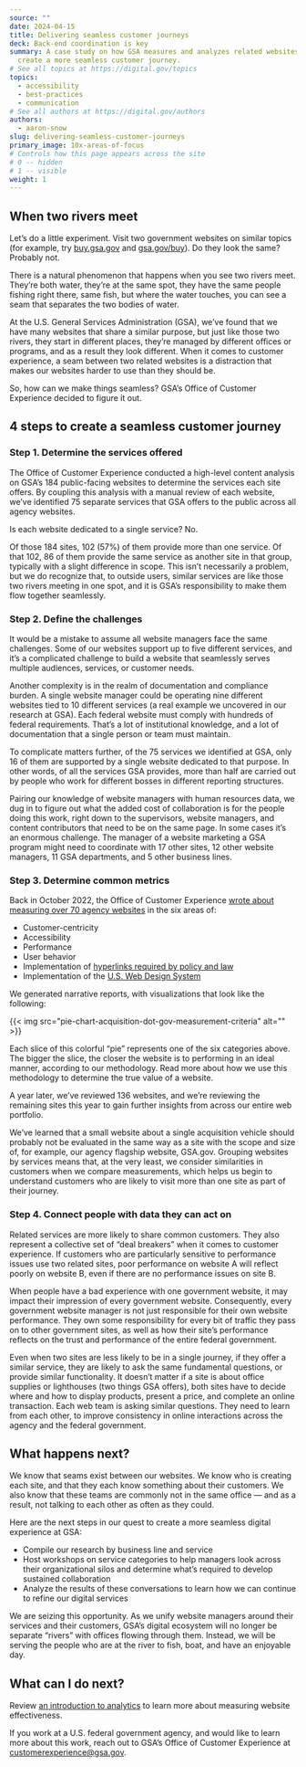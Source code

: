 ```yaml
---
source: ""
date: 2024-04-15
title: Delivering seamless customer journeys
deck: Back-end coordination is key
summary: A case study on how GSA measures and analyzes related websites to
  create a more seamless customer journey.
# See all topics at https://digital.gov/topics
topics:
  - accessibility
  - best-practices
  - communication
# See all authors at https://digital.gov/authors
authors:
  - aaron-snow
slug: delivering-seamless-customer-journeys
primary_image: 10x-areas-of-focus
# Controls how this page appears across the site
# 0 -- hidden
# 1 -- visible
weight: 1
---
```

## When two rivers meet

Let’s do a little experiment. Visit two government websites on similar topics (for example, try [buy.gsa.gov](https://buy.gsa.gov/) and [gsa.gov/buy](https://www.gsa.gov/buy-through-us)). Do they look the same? Probably not.

There is a natural phenomenon that happens when you see two rivers meet. They’re both water, they’re at the same spot, they have the same people fishing right there, same fish, but where the water touches, you can see a seam that separates the two bodies of water.

At the U.S. General Services Administration (GSA), we’ve found that we have many websites that share a similar purpose, but just like those two rivers, they start in different places, they’re managed by different offices or programs, and as a result they look different. When it comes to customer experience, a seam between two related websites is a distraction that makes our websites harder to use than they should be.

So, how can we make things seamless? GSA’s Office of Customer Experience decided to figure it out.

## 4 steps to create a seamless customer journey

### Step 1. Determine the services offered

The Office of Customer Experience conducted a high-level content analysis on GSA’s 184 public-facing websites to determine the services each site offers. By coupling this analysis with a manual review of each website, we’ve identified 75 separate services that GSA offers to the public across all agency websites.

Is each website dedicated to a single service? No.

Of those 184 sites, 102 (57%) of them provide more than one service. Of that 102, 86 of them provide the same service as another site in that group, typically with a slight difference in scope. This isn’t necessarily a problem, but we do recognize that, to outside users, similar services are like those two rivers meeting in one spot, and it is GSA’s responsibility to make them flow together seamlessly.

### Step 2. Define the challenges

It would be a mistake to assume all website managers face the same challenges. Some of our websites support up to five different services, and it’s a complicated challenge to build a website that seamlessly serves multiple audiences, services, or customer needs.

Another complexity is in the realm of documentation and compliance burden. A single website manager could be operating nine different websites tied to 10 different services (a real example we uncovered in our research at GSA). Each federal website must comply with hundreds of federal requirements. That’s a lot of institutional knowledge, and a lot of documentation that a single person or team must maintain.

To complicate matters further, of the 75 services we identified at GSA, only 16 of them are supported by a single website dedicated to that purpose. In other words, of all the services GSA provides, more than half are carried out by people who work for different bosses in different reporting structures.

Pairing our knowledge of website managers with human resources data, we dug in to figure out what the added cost of collaboration is for the people doing this work, right down to the supervisors, website managers, and content contributors that need to be on the same page. In some cases it’s an enormous challenge. The manager of a website marketing a GSA program might need to coordinate with 17 other sites, 12 other website managers, 11 GSA departments, and 5 other business lines.

### Step 3. Determine common metrics

Back in October 2022, the Office of Customer Experience [wrote about measuring over 70 agency websites](https://digital.gov/2022/10/07/taking-a-design-led-approach-to-digital-modernization/) in the six areas of:

* Customer-centricity
* Accessibility
* Performance
* User behavior
* Implementation of [hyperlinks required by policy and law](https://digital.gov/resources/required-web-content-and-links/)
* Implementation of the [U.S. Web Design System](https://designsystem.digital.gov/)

We generated narrative reports, with visualizations that look like the following:

{{< img src="pie-chart-acquisition-dot-gov-measurement-criteria" alt="" >}}

Each slice of this colorful “pie” represents one of the six categories above. The bigger the slice, the closer the website is to performing in an ideal manner, according to our methodology. Read more about how we use this methodology to determine the true value of a website.

A year later, we’ve reviewed 136 websites, and we’re reviewing the remaining sites this year to gain further insights from across our entire web portfolio.

We’ve learned that a small website about a single acquisition vehicle should probably not be evaluated in the same way as a site with the scope and size of, for example, our agency flagship website, GSA.gov. Grouping websites by services means that, at the very least, we consider similarities in customers when we compare measurements, which helps us begin to understand customers who are likely to visit more than one site as part of their journey.

### Step 4. Connect people with data they can act on

Related services are more likely to share common customers. They also represent a collective set of “deal breakers” when it comes to customer experience. If customers who are particularly sensitive to performance issues use two related sites, poor performance on website A will reflect poorly on website B, even if there are no performance issues on site B.

When people have a bad experience with one government website, it may impact their impression of every government website. Consequently, every government website manager is not just responsible for their own website performance. They own some responsibility for every bit of traffic they pass on to other government sites, as well as how their site’s performance reflects on the trust and performance of the entire federal government.

Even when two sites are less likely to be in a single journey, if they offer a similar service, they are likely to ask the same fundamental questions, or provide similar functionality. It doesn’t matter if a site is about office supplies or lighthouses (two things GSA offers), both sites have to decide where and how to display products, present a price, and complete an online transaction. Each web team is asking similar questions. They need to learn from each other, to improve consistency in online interactions across the agency and the federal government.

## What happens next?

We know that seams exist between our websites. We know who is creating each site, and that they each know something about their customers. We also know that these teams are commonly not in the same office — and as a result, not talking to each other as often as they could.

Here are the next steps in our quest to create a more seamless digital experience at GSA:

* Compile our research by business line and service
* Host workshops on service categories to help managers look across their organizational silos and determine what’s required to develop sustained collaboration
* Analyze the results of these conversations to learn how we can continue to refine our digital services

We are seizing this opportunity.  As we unify website managers around their services and their customers, GSA’s digital ecosystem will no longer be separate “rivers” with offices flowing through them. Instead, we will be serving the people who are at the river to fish, boat, and have an enjoyable day.

## What can I do next?

Review [an introduction to analytics](https://digital.gov/resources/an-introduction-to-analytics/) to learn more about measuring website effectiveness.

If you work at a U.S. federal government agency, and would like to learn more about this work, reach out to GSA’s Office of Customer Experience at customerexperience@gsa.gov.
